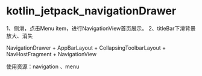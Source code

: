 # kotlin_jetpack_navigationDrawer

1、侧滑，点击Menu item，进行NavigationView首页展示。
2、titleBar下滑背景放大、消失

NavigationDrawer + AppBarLayout + CollapsingToolbarLayout + NavHostFragment + NavigationView

使用资源：navigation 、menu
